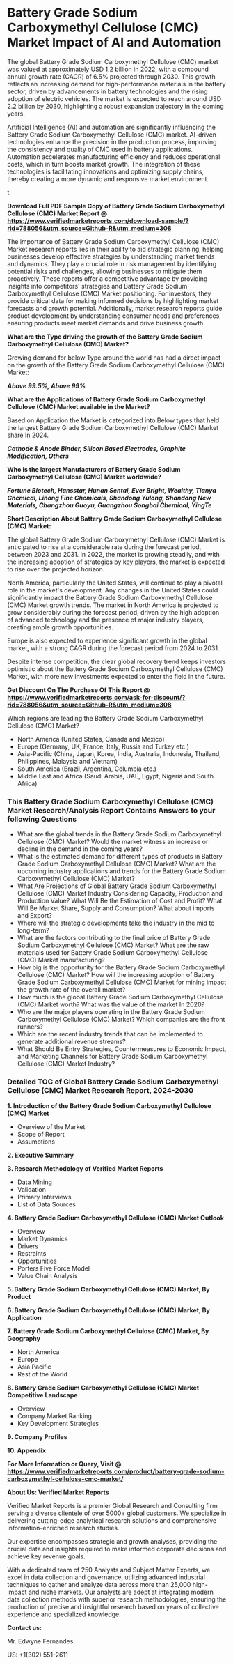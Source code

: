 <meta name="title" content="Global Battery Grade Sodium Carboxymethyl Cellulose (CMC) Market Impact of AI and Automation"><meta name="description" content="The global Battery Grade Sodium Carboxymethyl Cellulose (CMC) market was valued at approximately USD 1.2 billion in 2022, with a compound annual growth rate (CAGR) of "><meta name="title" content="Battery Grade Sodium Carboxymethyl Cellulose (CMC) Market Size, Share, Scope, Trends, Growth, Opportunities, Analysis, Forecast"><h1>Battery Grade Sodium Carboxymethyl Cellulose (CMC) Market Impact of AI and Automation</h1><p>The global Battery Grade Sodium Carboxymethyl Cellulose (CMC) market was valued at approximately USD 1.2 billion in 2022, with a compound annual growth rate (CAGR) of 6.5% projected through 2030. This growth reflects an increasing demand for high-performance materials in the battery sector, driven by advancements in battery technologies and the rising adoption of electric vehicles. The market is expected to reach around USD 2.2 billion by 2030, highlighting a robust expansion trajectory in the coming years.</p><p>Artificial Intelligence (AI) and automation are significantly influencing the Battery Grade Sodium Carboxymethyl Cellulose (CMC) market. AI-driven technologies enhance the precision in the production process, improving the consistency and quality of CMC used in battery applications. Automation accelerates manufacturing efficiency and reduces operational costs, which in turn boosts market growth. The integration of these technologies is facilitating innovations and optimizing supply chains, thereby creating a more dynamic and responsive market environment.</p>t</p><p id="" class=""><strong>Download Full PDF Sample Copy of Battery Grade Sodium Carboxymethyl Cellulose (CMC) Market Report @ <a href="https://www.verifiedmarketreports.com/download-sample/?rid=788056&utm_source=Github-R&utm_medium=308" target="_blank">https://www.verifiedmarketreports.com/download-sample/?rid=788056&utm_source=Github-R&utm_medium=308</a></strong></p><p>The importance of&nbsp;Battery Grade Sodium Carboxymethyl Cellulose (CMC) Market research reports lies in their ability to aid strategic planning, helping businesses develop effective strategies by understanding market trends and dynamics. They play a crucial role in risk management by identifying potential risks and challenges, allowing businesses to mitigate them proactively. These reports offer a competitive advantage by providing insights into competitors' strategies and Battery Grade Sodium Carboxymethyl Cellulose (CMC) Market positioning. For investors, they provide critical data for making informed decisions by highlighting market forecasts and growth potential. Additionally, market research reports guide product development by understanding consumer needs and preferences, ensuring products meet market demands and drive business growth.</p><p><strong>What are the&nbsp;Type driving the growth of the Battery Grade Sodium Carboxymethyl Cellulose (CMC) Market?</strong></p><p id="" class="">Growing demand for below Type around the world has had a direct impact on the growth of the Battery Grade Sodium Carboxymethyl Cellulose (CMC) Market:</p><em><strong>Above 99.5%, Above 99%</strong></em></p><strong>What are the&nbsp;Applications&nbsp;of Battery Grade Sodium Carboxymethyl Cellulose (CMC) Market available in the Market?</strong></p><p id="" class="">Based on Application the Market is categorized into Below types that held the largest Battery Grade Sodium Carboxymethyl Cellulose (CMC) Market share In 2024.</p><em><strong>Cathode & Anode Binder, Silicon Based Electrodes, Graphite Modification, Others</strong></em></p><strong>Who is the largest Manufacturers of Battery Grade Sodium Carboxymethyl Cellulose (CMC) Market worldwide?</strong></p><p><em><strong>Fortune Biotech, Hansstar, Hunan Sentai, Ever Bright, Wealthy, Tianya Chemical, Lihong Fine Chemicals, Shandong Yulong, Shandong New Materials, Changzhou Guoyu, Guangzhou Songbai Chemical, YingTe</strong></em></p><p id="" class=""><strong>Short Description About Battery Grade Sodium Carboxymethyl Cellulose (CMC) Market:</strong></p><p>The global Battery Grade Sodium Carboxymethyl Cellulose (CMC) Market is anticipated to rise at a considerable rate during the forecast period, between 2023 and 2031. In 2022, the market is growing steadily, and with the increasing adoption of strategies by key players, the market is expected to rise over the projected horizon.</p><p>North America, particularly the United States, will continue to play a pivotal role in the market's development. Any changes in the United States could significantly impact the Battery Grade Sodium Carboxymethyl Cellulose (CMC) Market growth trends. The market in North America is projected to grow considerably during the forecast period, driven by the high adoption of advanced technology and the presence of major industry players, creating ample growth opportunities.</p><p>Europe is also expected to experience significant growth in the global market, with a strong CAGR during the forecast period from 2024 to 2031.</p><p>Despite intense competition, the clear global recovery trend keeps investors optimistic about the Battery Grade Sodium Carboxymethyl Cellulose (CMC) Market, with more new investments expected to enter the field in the future.</p><p id="" class=""><strong>Get Discount On The Purchase Of This Report @ <a href="https://www.verifiedmarketreports.com/ask-for-discount/?rid=788056&utm_source=Github-R&utm_medium=308" target="_blank">https://www.verifiedmarketreports.com/ask-for-discount/?rid=788056&utm_source=Github-R&utm_medium=308</a></strong></p>Which regions are leading the Battery Grade Sodium Carboxymethyl Cellulose (CMC) Market?</p><ul><li>North America (United States, Canada and Mexico)</li><li>Europe (Germany, UK, France, Italy, Russia and Turkey etc.)</li><li>Asia-Pacific (China, Japan, Korea, India, Australia, Indonesia, Thailand, Philippines, Malaysia and Vietnam)</li><li>South America (Brazil, Argentina, Columbia etc.)</li><li>Middle East and Africa (Saudi Arabia, UAE, Egypt, Nigeria and South Africa)</li></ul><h3 id="" class="">This Battery Grade Sodium Carboxymethyl Cellulose (CMC) Market Research/Analysis Report Contains Answers to your following Questions</h3><ul><li>What are the global trends in the Battery Grade Sodium Carboxymethyl Cellulose (CMC) Market? Would the market witness an increase or decline in the demand in the coming years?</li><li>What is the estimated demand for different types of products in Battery Grade Sodium Carboxymethyl Cellulose (CMC) Market? What are the upcoming industry applications and trends for the Battery Grade Sodium Carboxymethyl Cellulose (CMC) Market?</li><li>What Are Projections of Global Battery Grade Sodium Carboxymethyl Cellulose (CMC) Market Industry Considering Capacity, Production and Production Value? What Will Be the Estimation of Cost and Profit? What Will Be Market Share, Supply and Consumption? What about imports and Export?</li><li>Where will the strategic developments take the industry in the mid to long-term?</li><li>What are the factors contributing to the final price of Battery Grade Sodium Carboxymethyl Cellulose (CMC) Market? What are the raw materials used for Battery Grade Sodium Carboxymethyl Cellulose (CMC) Market manufacturing?</li><li>How big is the opportunity for the Battery Grade Sodium Carboxymethyl Cellulose (CMC) Market? How will the increasing adoption of Battery Grade Sodium Carboxymethyl Cellulose (CMC) Market for mining impact the growth rate of the overall market?</li><li>How much is the global Battery Grade Sodium Carboxymethyl Cellulose (CMC) Market worth? What was the value of the market In 2020?</li><li>Who are the major players operating in the Battery Grade Sodium Carboxymethyl Cellulose (CMC) Market? Which companies are the front runners?</li><li>Which are the recent industry trends that can be implemented to generate additional revenue streams?</li><li>What Should Be Entry Strategies, Countermeasures to Economic Impact, and Marketing Channels for Battery Grade Sodium Carboxymethyl Cellulose (CMC) Market Industry?</li></ul><h3 id="" class="">Detailed TOC of Global Battery Grade Sodium Carboxymethyl Cellulose (CMC) Market Research Report, 2024-2030</h3><p id="" class=""><strong>1. Introduction of the Battery Grade Sodium Carboxymethyl Cellulose (CMC) Market</strong></p><ul><li>Overview of the Market</li><li>Scope of Report</li><li>Assumptions</li></ul><p id="" class=""><strong>2. Executive Summary</strong></p><p id="" class=""><strong>3. Research Methodology of Verified Market Reports</strong></p><ul><li>Data Mining</li><li>Validation</li><li>Primary Interviews</li><li>List of Data Sources</li></ul><p id="" class=""><strong>4. Battery Grade Sodium Carboxymethyl Cellulose (CMC) Market Outlook</strong></p><ul><li>Overview</li><li>Market Dynamics</li><li>Drivers</li><li>Restraints</li><li>Opportunities</li><li>Porters Five Force Model</li><li>Value Chain Analysis</li></ul><p id="" class=""><strong>5. Battery Grade Sodium Carboxymethyl Cellulose (CMC) Market, By Product</strong></p><p id="" class=""><strong>6. Battery Grade Sodium Carboxymethyl Cellulose (CMC) Market, By Application</strong></p><p id="" class=""><strong>7. Battery Grade Sodium Carboxymethyl Cellulose (CMC) Market, By Geography</strong></p><ul><li>North America</li><li>Europe</li><li>Asia Pacific</li><li>Rest of the World</li></ul><p id="" class=""><strong>8. Battery Grade Sodium Carboxymethyl Cellulose (CMC) Market Competitive Landscape</strong></p><ul><li>Overview</li><li>Company Market Ranking</li><li>Key Development Strategies</li></ul><p id="" class=""><strong>9. Company Profiles</strong></p><p id="" class=""><strong>10. Appendix</strong></p><p id="" class=""><strong>For More Information or Query, Visit @ <a href="https://www.verifiedmarketreports.com/product/battery-grade-sodium-carboxymethyl-cellulose-cmc-market/" target="_blank">https://www.verifiedmarketreports.com/product/battery-grade-sodium-carboxymethyl-cellulose-cmc-market/</a></strong></p><p id="" class=""><strong>About Us: Verified Market Reports</strong></p><p id="" class="">Verified Market Reports is a premier Global Research and Consulting firm serving a diverse clientele of over 5000+ global customers. We specialize in delivering cutting-edge analytical research solutions and comprehensive information-enriched research studies.</p><p id="" class="">Our expertise encompasses strategic and growth analyses, providing the crucial data and insights required to make informed corporate decisions and achieve key revenue goals.</p><p id="" class="">With a dedicated team of 250 Analysts and Subject Matter Experts, we excel in data collection and governance, utilizing advanced industrial techniques to gather and analyze data across more than 25,000 high-impact and niche markets. Our analysts are adept at integrating modern data collection methods with superior research methodologies, ensuring the production of precise and insightful research based on years of collective experience and specialized knowledge.</p><p id="" class=""><strong>Contact us:</strong></p><p id="" class="">Mr. Edwyne Fernandes</p><p id="" class="">US: +1(302) 551-2611</p>